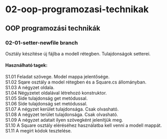 # 02-oop-programozasi-technikak
## OOP programozási technikák
### 02-01-setter-newfile branch
Osztály készítése új fájlba a modell rétegben. Tulajdonságok setterei.
#### Használható tagek:  
S1.01           Feladat szövege. Model mappa jelentősége.  
S1.02           Sqare osztály a model rétegben és a Square.cs állományban.  
S1.03           A négyzet oldala.  
S1.04           Négyzetet oldalával létrehozó konstruktor.  
S1.05           Side tulajdonság get metódussal.  
S1.06           Side tulajdonság set  metódussal.  
S1.07           A négyzet kerület tulajdonsága. Csak olvasható.  
S1.08           A négyzet terület tulajdonsága. Csak olvasható.  
S1.09           A négyzet adatait ilyen szövegként jelenítjük meg.  
S1.10           A Square osztály eléréséhez használatba kell venni a modell mappát.  
S1.11           A megírt kódok tesztelése.  

